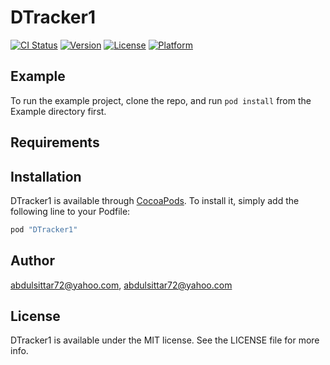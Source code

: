 # DTracker1

[![CI Status](http://img.shields.io/travis/abdulsittar72@yahoo.com/DTracker1.svg?style=flat)](https://travis-ci.org/abdulsittar72@yahoo.com/DTracker1)
[![Version](https://img.shields.io/cocoapods/v/DTracker1.svg?style=flat)](http://cocoapods.org/pods/DTracker1)
[![License](https://img.shields.io/cocoapods/l/DTracker1.svg?style=flat)](http://cocoapods.org/pods/DTracker1)
[![Platform](https://img.shields.io/cocoapods/p/DTracker1.svg?style=flat)](http://cocoapods.org/pods/DTracker1)

## Example

To run the example project, clone the repo, and run `pod install` from the Example directory first.

## Requirements

## Installation

DTracker1 is available through [CocoaPods](http://cocoapods.org). To install
it, simply add the following line to your Podfile:

```ruby
pod "DTracker1"
```

## Author

abdulsittar72@yahoo.com, abdulsittar72@yahoo.com

## License

DTracker1 is available under the MIT license. See the LICENSE file for more info.
